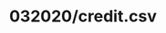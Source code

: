 ---  
schema: schema::032020/credit.csv  
title: 032020/credit.csv  
organization: Sample Department  
notes: Used in 1 lineage(s)  
resources:  
  - name: 032020/credit.csv 
    url: file:/Users/kensu/Customers/Kensu/LoanApproval/PROD/masterdata/prod/032020/credit.csv 
    format : CSV  
license: None  
category:
  - Education  
maintainer: User  
maintainer_email: UserMail  
---